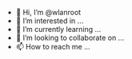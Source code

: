 - 👋 Hi, I’m @wlanroot
- 👀 I’m interested in ...
- 🌱 I’m currently learning ...
- 💞️ I’m looking to collaborate on ...
- 📫 How to reach me ...

<!---
wlanroot/wlanroot is a ✨ special ✨ repository because its `README.md` (this file) appears on your GitHub profile.
You can click the Preview link to take a look at your changes.
--->
